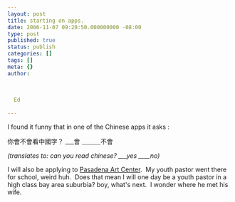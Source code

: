 ```yaml
---
layout: post
title: starting on apps.
date: 2006-11-07 09:20:50.000000000 -08:00
type: post
published: true
status: publish
categories: []
tags: []
meta: {}
author:
  
  
  
  Ed
  
---
```

<p>I found it funny that in one of the Chinese apps it asks :</p>
<p>你會不會看中國字？ ___會 ＿＿＿不會</p>
<p><em>(translates to: can you read chinese? ___yes ____no) </em></p>
<p>I will also be applying to <a href="http://www.artcenter.edu/" title="Art Center Pasadena">Pasadena Art Center</a>.  My youth pastor went there for school, weird huh.  Does that mean I will one day be a youth pastor in a high class bay area suburbia? boy, what's next.  I wonder where he met his wife.</p>
